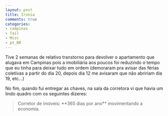 ```yaml
---
layout: post
title: Ironia
comments: true
categories:
- campinas
- fail
- Misc
- pt_BR
---
```

Tive 2 semanas de relativo transtorno para devolver o apartamento que alugava em Campinas pois a imobiliária aos poucos foi reduzindo o tempo que eu tinha para deixar tudo em ordem (demoraram pra avisar das férias coletivas a partir do dia 20, depois dia 12 me avisaram que não abririam dia 19, etc...)

No fim, quando fui entregar as chaves, na sala da corretora vi que havia um lindo quadro com os seguintes dizeres:

<blockquote>Corretor de imóveis: **365 dias por ano** movimentando a economia.</blockquote>
